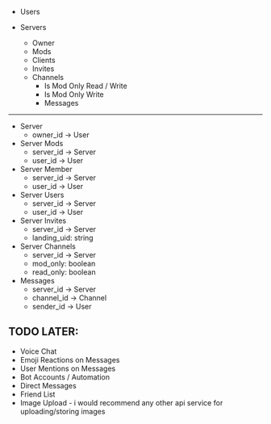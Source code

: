 - Users

- Servers
  - Owner
  - Mods
  - Clients
  - Invites
  - Channels
    - Is Mod Only Read / Write
    - Is Mod Only Write
    - Messages

---

- Server
  - owner_id -> User
- Server Mods
  - server_id -> Server
  - user_id -> User
- Server Member
  - server_id -> Server
  - user_id -> User
- Server Users
  - server_id -> Server
  - user_id -> User
- Server Invites
  - server_id -> Server
  - landing_uid: string
- Server Channels
  - server_id -> Server
  - mod_only: boolean
  - read_only: boolean
- Messages
  - server_id -> Server
  - channel_id -> Channel
  - sender_id -> User

## TODO LATER:

* Voice Chat
* Emoji Reactions on Messages
* User Mentions on Messages
* Bot Accounts / Automation
* Direct Messages
* Friend List
* Image Upload - i would recommend any other api service for uploading/storing images